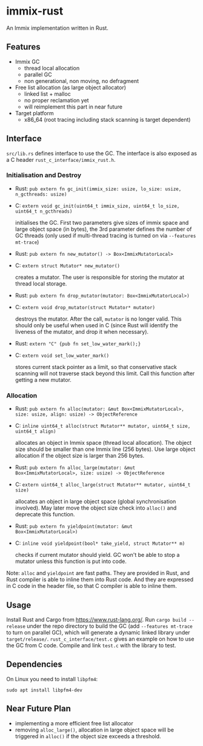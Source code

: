 immix-rust
==========

An Immix implementation written in Rust.

Features
--------

* Immix GC
    * thread local allocation
    * parallel GC
    * non generational, non moving, no defragment
* Free list allocation (as large object allocator)
    * linked list + malloc
    * no proper reclamation yet
    * will reimplement this part in near future
* Target platform
    * x86_64 (root tracing including stack scanning is target dependent)

Interface
--------------
`src/lib.rs` defines interface to use the GC. The interface is also
exposed as a C header `rust_c_interface/immix_rust.h`.

### Initialisation and Destroy

* Rust: `pub extern fn gc_init(immix_size: usize, lo_size: usize, n_gcthreads: usize)`
* C: `extern void gc_init(uint64_t immix_size, uint64_t lo_size, uint64_t n_gcthreads)`

   initialises the GC. First two parameters give sizes of immix space and
   large object space (in bytes), the 3rd parameter defines the number of
   GC threads (only used if multi-thread tracing is turned on via
   `--features mt-trace`)

* Rust: `pub extern fn new_mutator() -> Box<ImmixMutatorLocal>`
* C: `extern struct Mutator* new_mutator()`

   creates a mutator. The user is responsible for storing the mutator at thread
   local storage.

* Rust: `pub extern fn drop_mutator(mutator: Box<ImmixMutatorLocal>)`
* C: `extern void drop_mutator(struct Mutator* mutator)`

   destroys the mutator. After the call, `mutator` is no longer valid. This should
   only be useful when used in C (since Rust will identify the liveness of the mutator,
   and drop it when necessary).

* Rust: `extern "C" {pub fn set_low_water_mark();}`
* C: `extern void set_low_water_mark()`

   stores current stack pointer as a limit, so that conservative stack scanning
   will not traverse stack beyond this limit. Call this function after getting
   a new mutator.

### Allocation

* Rust: `pub extern fn alloc(mutator: &mut Box<ImmixMutatorLocal>, size: usize, align: usize) -> ObjectReference`
* C: `inline uint64_t alloc(struct Mutator** mutator, uint64_t size, uint64_t align)`

  allocates an object in Immix space (thread local allocation).
  The object size should be smaller than one Immix line (256 bytes).
  Use large object allocation if the object size is larger than 256 bytes.

* Rust: `pub extern fn alloc_large(mutator: &mut Box<ImmixMutatorLocal>, size: usize) -> ObjectReference`
* C: `extern uint64_t alloc_large(struct Mutator** mutator, uint64_t size)`

  allocates an object in large object space (global synchronisation involved).
  May later move the object size check into `alloc()` and deprecate this function.

* Rust: `pub extern fn yieldpoint(mutator: &mut Box<ImmixMutatorLocal>)`
* C: `inline void yieldpoint(bool* take_yield, struct Mutator** m)`

  checks if current mutator should yield. GC won't be able to stop a mutator
  unless this function is put into code.

Note: `alloc` and `yieldpoint` are fast paths. They are provided in Rust,
and Rust compiler is able to inline them into Rust code. And they are
expressed in C code in the header file, so that C compiler is able to inline them.

Usage
-----
Install Rust and Cargo from https://www.rust-lang.org/.
Run `cargo build --release` under the repo directory to build the GC
(add `--features mt-trace` to turn on parallel GC), which
will generate a dynamic linked library under `target/release/`.
`rust_c_interface/test.c` gives an example on how to use the GC from
C code. Compile and link `test.c` with the library to test.

Dependencies
------

On Linux you need to install `libpfm4`:

```
sudo apt install libpfm4-dev
```

Near Future Plan
------

* implementing a more efficient free list allocator
* removing `alloc_large()`, allocation in large object space will be triggered
in `alloc()` if the object size exceeds a threshold.
